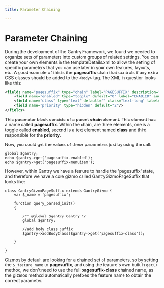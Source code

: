 ```yaml
---
title: Parameter Chaining

---
```


Parameter Chaining
==================
During the development of the Gantry Framework, we found we needed to organize sets of parameters into custom groups of related settings. You can create your own elements in the templateDetails.xml to allow the setting of specific parameters that you can use later in your own features, layouts, etc. A good example of this is the **pagesuffix** chain that controls if any extra CSS classes should be added to the `<body>` tag. The XML in question looks like this:

~~~ .xml
<fields name="pagesuffix" type="chain" label="PAGESUFFIX" description="PAGESUFFIX_DESC">
	<field name="enabled" type="toggle" default="0" label="ENABLED" enabler="true" />
	<field name="class" type="text" default="" class="text-long" label="CLASS"/>
	<field name="priority" type="hidden" default="2"/>
</fields>
~~~

This parameter block consists of a parent **chain** element. This element has a name called **pagesuffix**. Within the chain, are three elements, one is a toggle called **enabled**, second is a text element named **class** and third responsible for the **priority**.

Now, you could get the values of these parameters just by using the call:

~~~ .php
global $gantry;
echo $gantry->get('pagesuffix-enabled');
echo $gantry->get('pagesuffix-menuitem');
~~~

However, within Gantry we have a feature to handle the 'pagesuffix' state, and therefore we have a core gizmo called GantryGizmoPageSuffix that looks like:

~~~ .php
class GantryGizmoPageSuffix extends GantryGizmo {
	var $_name = 'pagesuffix';

	function query_parsed_init()
	{

		/** @global $gantry Gantry */
		global $gantry;

		//add body class suffix
		$gantry->addBodyClass($gantry->get('pagesuffix-class'));

	}

}
~~~

Gizmos by default are looking for a chained set of parameters, so by setting the `$_feature_name` to **pagesuffix**, and using the feature's own built in `get()` method, we don't need to use the full **pagesuffix-class** chained name, as the gizmos method automatically prefixes the feature name to obtain the correct parameter.
